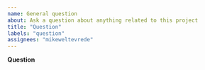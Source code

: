 ```yaml
---
name: General question
about: Ask a question about anything related to this project
title: "Question"
labels: "question"
assignees: "mikeweltevrede"
---
```


**Question**

<!-- Please ask your question here. It can be about the usage of this project, the internals, the implementation or whatever interests you.
Please use the BUG template for bugs and the FEATURE REQUEST template for feature requests. -->
